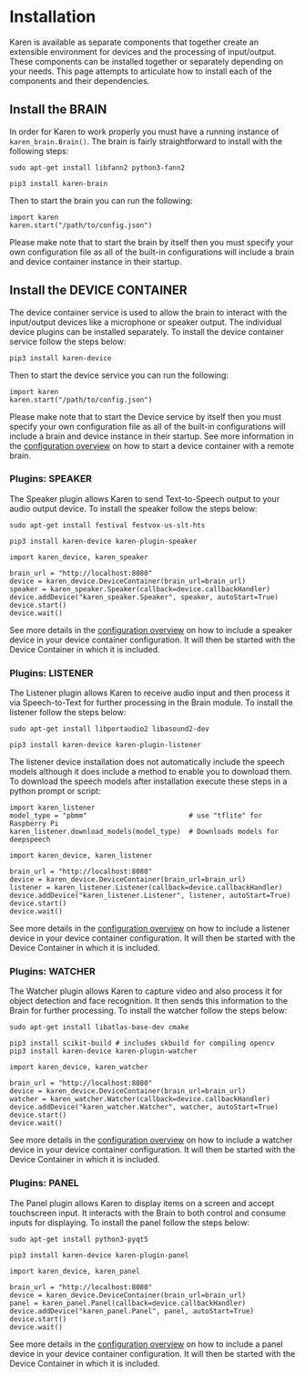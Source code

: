 # Installation
Karen is available as separate components that together create an extensible environment for devices and the processing of input/output.  These components can be installed together or separately depending on your needs.  This page attempts to articulate how to install each of the components and their dependencies.

## Install the BRAIN
In order for Karen to work properly you must have a running instance of ```karen_brain.Brain()```.  The brain is fairly straightforward to install with the following steps:

```
sudo apt-get install libfann2 python3-fann2 
```

```
pip3 install karen-brain
```

Then to start the brain you can run the following:

```
import karen
karen.start("/path/to/config.json")
```

Please make note that to start the brain by itself then you must specify your own configuration file as all of the built-in configurations will include a brain and device container instance in their startup.

## Install the DEVICE CONTAINER
The device container service is used to allow the brain to interact with the input/output devices like a microphone or speaker output.  The individual device plugins can be installed separately.  To install the device container service follow the steps below:

```
pip3 install karen-device
```

Then to start the device service you can run the following:

```
import karen
karen.start("/path/to/config.json")
```

Please make note that to start the Device service by itself then you must specify your own configuration file as all of the built-in configurations will include a brain and device instance in their startup.  See more information in the [configuration overview](config.overview.md) on how to start a device container with a remote brain.

### Plugins: SPEAKER
The Speaker plugin allows Karen to send Text-to-Speech output to your audio output device.  To install the speaker follow the steps below:

```
sudo apt-get install festival festvox-us-slt-hts
```

```
pip3 install karen-device karen-plugin-speaker
```

```
import karen_device, karen_speaker

brain_url = "http://localhost:8080"
device = karen_device.DeviceContainer(brain_url=brain_url)
speaker = karen_speaker.Speaker(callback=device.callbackHandler)
device.addDevice("karen_speaker.Speaker", speaker, autoStart=True)
device.start()
device.wait()
```

See more details in the [configuration overview](config.overview.md) on how to include a speaker device in your device container configuration.  It will then be started with the Device Container in which it is included.

### Plugins: LISTENER
The Listener plugin allows Karen to receive audio input and then process it via Speech-to-Text for further processing in the Brain module.  To install the listener follow the steps below:

```
sudo apt-get install libportaudio2 libasound2-dev
```

```
pip3 install karen-device karen-plugin-listener
```

The listener device installation does not automatically include the speech models although it does include a method to enable you to download them.  To download the speech models after installation execute these steps in a python prompt or script:

```
import karen_listener
model_type = "pbmm"                         # use "tflite" for Raspberry Pi
karen_listener.download_models(model_type)  # Downloads models for deepspeech
```

```
import karen_device, karen_listener

brain_url = "http://localhost:8080"
device = karen_device.DeviceContainer(brain_url=brain_url)
listener = karen_listener.Listener(callback=device.callbackHandler)
device.addDevice("karen_listener.Listener", listener, autoStart=True)
device.start()
device.wait()
```

See more details in the [configuration overview](config.overview.md) on how to include a listener device in your device container configuration.  It will then be started with the Device Container in which it is included.

### Plugins: WATCHER
The Watcher plugin allows Karen to capture video and also process it for object detection and face recognition.  It then sends this information to the Brain for further processing.  To install the watcher follow the steps below:

```
sudo apt-get install libatlas-base-dev cmake
```

```
pip3 install scikit-build # includes skbuild for compiling opencv
pip3 install karen-device karen-plugin-watcher
```

```
import karen_device, karen_watcher

brain_url = "http://localhost:8080"
device = karen_device.DeviceContainer(brain_url=brain_url)
watcher = karen_watcher.Watcher(callback=device.callbackHandler)
device.addDevice("karen_watcher.Watcher", watcher, autoStart=True)
device.start()
device.wait()
```

See more details in the [configuration overview](config.overview.md) on how to include a watcher device in your device container configuration.  It will then be started with the Device Container in which it is included.

### Plugins: PANEL
The Panel plugin allows Karen to display items on a screen and accept touchscreen input. It interacts with the Brain to both control and consume inputs for displaying. To install the panel follow the steps below:

```
sudo apt-get install python3-pyqt5
```

```
pip3 install karen-device karen-plugin-panel
```

```
import karen_device, karen_panel

brain_url = "http://localhost:8080"
device = karen_device.DeviceContainer(brain_url=brain_url)
panel = karen_panel.Panel(callback=device.callbackHandler)
device.addDevice("karen_panel.Panel", panel, autoStart=True)
device.start()
device.wait()
```

See more details in the [configuration overview](config.overview.md) on how to include a panel device in your device container configuration.  It will then be started with the Device Container in which it is included.
